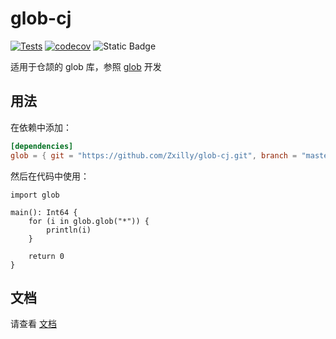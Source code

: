 # glob-cj

[![Tests](https://github.com/Zxilly/glob-cj/actions/workflows/test.yml/badge.svg)](https://github.com/Zxilly/glob-cj/actions/workflows/test.yml)
[![codecov](https://codecov.io/github/Zxilly/glob-cj/graph/badge.svg?token=NAA9HM8BQE)](https://codecov.io/github/Zxilly/glob-cj)
![Static Badge](https://img.shields.io/badge/%E4%BB%93%E9%A2%89-green)

适用于仓颉的 glob 库，参照 [glob](https://github.com/rust-lang/glob) 开发

## 用法

在依赖中添加：

```toml
[dependencies]
glob = { git = "https://github.com/Zxilly/glob-cj.git", branch = "master" }
```

然后在代码中使用：

```cangjie
import glob

main(): Int64 {
    for (i in glob.glob("*")) {
        println(i)
    }

    return 0
}
```

## 文档

请查看 [文档](https://glob.cj.zxilly.dev)